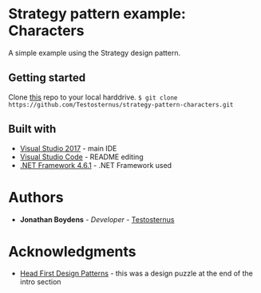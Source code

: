# Strategy pattern example: Characters
A simple example using the Strategy design pattern.

## Getting started
Clone [this](https://github.com/Testosternus/strategy-pattern-characters.git) repo to your local harddrive.
`$ git clone https://github.com/Testosternus/strategy-pattern-characters.git`

## Built with
* [Visual Studio 2017](https://visualstudio.microsoft.com/thank-you-downloading-visual-studio/?ch=pre&sku=Community&rel=15#) - main IDE
* [Visual Studio Code](https://code.visualstudio.com/download) - README editing
* [.NET Framework 4.6.1](https://dotnet.microsoft.com/download) - .NET Framework used

# Authors
* **Jonathan Boydens** - *Developer* - [Testosternus](https://github.com/Testosternus)

# Acknowledgments
* [Head First Design Patterns](http://shop.oreilly.com/product/9780596007126.do) - this was a design puzzle at the end of the intro section

